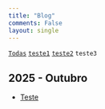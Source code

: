 ```yaml
---
title: "Blog"
comments: False
layout: single
---
```


[`Todas`](/) [`teste1`](/tags/teste1) [`teste2`](/tags/teste2) `teste3`

## 2025 - Outubro

- [Teste](/2025/10/24/teste/)

